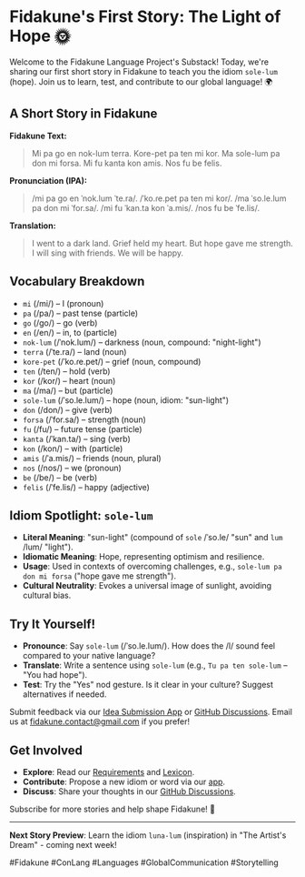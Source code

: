 # Fidakune's First Story: The Light of Hope 🌞

Welcome to the Fidakune Language Project's Substack! Today, we're sharing our first short story in Fidakune to teach you the idiom `sole-lum` (hope). Join us to learn, test, and contribute to our global language! 🌍

## A Short Story in Fidakune

**Fidakune Text:**
> Mi pa go en nok-lum terra. Kore-pet pa ten mi kor. Ma sole-lum pa don mi forsa. Mi fu kanta kon amis. Nos fu be felis.

**Pronunciation (IPA):**
> /mi pa go en ˈnok.lum ˈte.ra/. /ˈko.ɾe.pet pa ten mi kor/. /ma ˈso.le.lum pa don mi ˈfor.sa/. /mi fu ˈkan.ta kon ˈa.mis/. /nos fu be ˈfe.lis/.

**Translation:**
> I went to a dark land. Grief held my heart. But hope gave me strength. I will sing with friends. We will be happy.

## Vocabulary Breakdown

- `mi` (/mi/) – I (pronoun)
- `pa` (/pa/) – past tense (particle)
- `go` (/go/) – go (verb)
- `en` (/en/) – in, to (particle)
- `nok-lum` (/ˈnok.lum/) – darkness (noun, compound: "night-light")
- `terra` (/ˈte.ra/) – land (noun)
- `kore-pet` (/ˈko.ɾe.pet/) – grief (noun, compound)
- `ten` (/ten/) – hold (verb)
- `kor` (/kor/) – heart (noun)
- `ma` (/ma/) – but (particle)
- `sole-lum` (/ˈso.le.lum/) – hope (noun, idiom: "sun-light")
- `don` (/don/) – give (verb)
- `forsa` (/ˈfor.sa/) – strength (noun)
- `fu` (/fu/) – future tense (particle)
- `kanta` (/ˈkan.ta/) – sing (verb)
- `kon` (/kon/) – with (particle)
- `amis` (/ˈa.mis/) – friends (noun, plural)
- `nos` (/nos/) – we (pronoun)
- `be` (/be/) – be (verb)
- `felis` (/ˈfe.lis/) – happy (adjective)

## Idiom Spotlight: `sole-lum`

- **Literal Meaning**: "sun-light" (compound of `sole` /ˈso.le/ "sun" and `lum` /lum/ "light").
- **Idiomatic Meaning**: Hope, representing optimism and resilience.
- **Usage**: Used in contexts of overcoming challenges, e.g., `sole-lum pa don mi forsa` ("hope gave me strength").
- **Cultural Neutrality**: Evokes a universal image of sunlight, avoiding cultural bias.

## Try It Yourself!

- **Pronounce**: Say `sole-lum` (/ˈso.le.lum/). How does the /l/ sound feel compared to your native language?
- **Translate**: Write a sentence using `sole-lum` (e.g., `Tu pa ten sole-lum` – "You had hope").
- **Test**: Try the "Yes" nod gesture. Is it clear in your culture? Suggest alternatives if needed.

Submit feedback via our [Idea Submission App](https://jlillywh.github.io/Fidakune-Language/submit-ideas.html) or [GitHub Discussions](https://github.com/jlillywh/Fidakune-Language/discussions). Email us at [fidakune.contact@gmail.com](mailto:fidakune.contact@gmail.com) if you prefer!

## Get Involved

- **Explore**: Read our [Requirements](https://github.com/jlillywh/Fidakune-Language/blob/main/REQUIREMENTS.md) and [Lexicon](https://github.com/jlillywh/Fidakune-Language/blob/main/LEXICON.md).
- **Contribute**: Propose a new idiom or word via our [app](https://jlillywh.github.io/Fidakune-Language/submit-ideas.html).
- **Discuss**: Share your thoughts in our [GitHub Discussions](https://github.com/jlillywh/Fidakune-Language/discussions).

Subscribe for more stories and help shape Fidakune! 🚀 

---

**Next Story Preview**: Learn the idiom `luna-lum` (inspiration) in "The Artist's Dream" - coming next week!

#Fidakune #ConLang #Languages #GlobalCommunication #Storytelling
